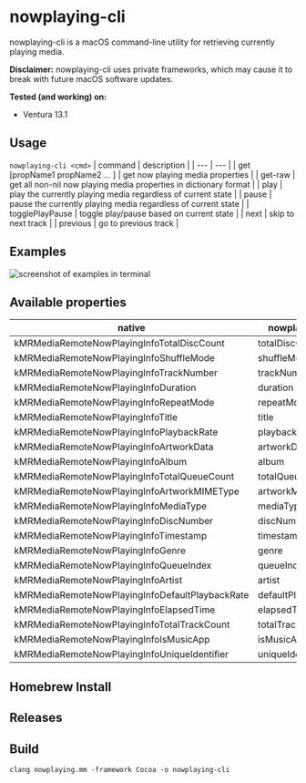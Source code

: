# nowplaying-cli
nowplaying-cli is a macOS command-line utility for retrieving currently playing media.

**Disclaimer:** nowplaying-cli uses private frameworks, which may cause it to break with future macOS software updates.

**Tested (and working) on:** 
- Ventura 13.1

## Usage
`nowplaying-cli <cmd>`
| command | description |
| --- | --- |
| get [propName1 propName2 ... ] | get now playing media properties | 
| get-raw | get all non-nil now playing media properties in dictionary format |
| play | play the currently playing media regardless of current state |
| pause | pause the currently playing media regardless of current state |
| togglePlayPause | toggle play/pause based on current state |
| next | skip to next track | 
| previous | go to previous track |

## Examples
![screenshot of examples in terminal](examples.png)

## Available properties
| native  |  nowplaying-cli |
|---|---|
| kMRMediaRemoteNowPlayingInfoTotalDiscCount | totalDiscCount |
|  kMRMediaRemoteNowPlayingInfoShuffleMode | shuffleMode
|  kMRMediaRemoteNowPlayingInfoTrackNumber | trackNumber
|  kMRMediaRemoteNowPlayingInfoDuration | duration
|  kMRMediaRemoteNowPlayingInfoRepeatMode | repeatMode
|  kMRMediaRemoteNowPlayingInfoTitle | title
|  kMRMediaRemoteNowPlayingInfoPlaybackRate | playbackRate | 
|  kMRMediaRemoteNowPlayingInfoArtworkData | artworkData |
|  kMRMediaRemoteNowPlayingInfoAlbum | album |
|  kMRMediaRemoteNowPlayingInfoTotalQueueCount | totalQueueCount | 
|  kMRMediaRemoteNowPlayingInfoArtworkMIMEType | artworkMIMEType
|  kMRMediaRemoteNowPlayingInfoMediaType | mediaType |
|  kMRMediaRemoteNowPlayingInfoDiscNumber | discNumber |
|  kMRMediaRemoteNowPlayingInfoTimestamp | timestamp |
|  kMRMediaRemoteNowPlayingInfoGenre | genre |
|  kMRMediaRemoteNowPlayingInfoQueueIndex | queueIndex |
|  kMRMediaRemoteNowPlayingInfoArtist | artist |
|  kMRMediaRemoteNowPlayingInfoDefaultPlaybackRate | defaultPlaybackRate |
|  kMRMediaRemoteNowPlayingInfoElapsedTime | elapsedTime |
|  kMRMediaRemoteNowPlayingInfoTotalTrackCount | totalTrackCount |
|  kMRMediaRemoteNowPlayingInfoIsMusicApp | isMusicApp |
|  kMRMediaRemoteNowPlayingInfoUniqueIdentifier | uniqueIdentifier |

## Homebrew Install

## Releases

## Build
`clang nowplaying.mm -framework Cocoa -o nowplaying-cli`
